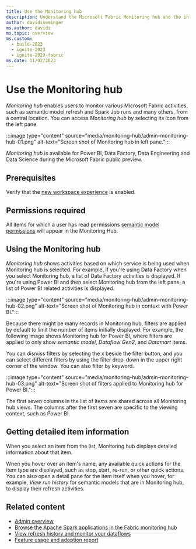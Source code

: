 ```yaml
---
title: Use the Monitoring hub
description: Understand the Microsoft Fabric Monitoring hub and the information it provides.
author: davidiseminger
ms.author: davidi
ms.topic: overview
ms.custom:
  - build-2023
  - ignite-2023
  - ignite-2023-fabric
ms.date: 11/02/2023
---
```


# Use the Monitoring hub

*Monitoring hub* enables users to monitor various Microsoft Fabric activities, such as semantic model refresh and Spark Job runs and many others, from a central location. You can access *Monitoring hub* by selecting its icon from the left pane.

:::image type="content" source="media/monitoring-hub/admin-monitoring-hub-01.png" alt-text="Screen shot of Monitoring hub in left pane.":::

*Monitoring hub* is available for Power BI, Data Factory, Data Engineering and Data Science during the Microsoft Fabric public preview. 

## Prerequisites

Verify that the [new workspace experience](portal-workspace.md#create-workspaces-new-workspace-experience) is enabled.

## Permissions required

All items for which a user has read permissions [semantic model permissions](/power-bi/connect-data/service-datasets-permissions#what-are-the-dataset-permissions) will appear in the Monitoring Hub.

## Using the Monitoring hub

*Monitoring hub* shows activities based on which service is being used when Monitoring hub is selected. For example, if you're using Data Factory when you select Monitoring hub, a list of Data Factory activities is displayed. If you're using Power BI and then select Monitoring hub from the left pane, a list of Power BI related activities is displayed. 

:::image type="content" source="media/monitoring-hub/admin-monitoring-hub-02.png" alt-text="Screen shot of Monitoring hub in context with Power BI.":::

Because there might be many records in Monitoring hub, filters are applied by default to limit the number of items initially displayed. For example, the following image shows Monitoring hub for Power BI, where filters are applied to only show *semantic model*, *Dataflow Gen2*, and *Datamart* items.

You can dismiss filters by selecting the *x* beside the filter button, and you can select different filters by using the filter drop-down in the upper right corner of the window. You can also filter by keyword. 

:::image type="content" source="media/monitoring-hub/admin-monitoring-hub-03.png" alt-text="Screen shot of filters applied to Monitoring hub for Power BI.":::

The first seven columns in the list of items are shared across all Monitoring hub views. The columns after the first seven are specific to the viewing context, such as Power BI. 

## Getting detailed item information

When you select an item from the list, Monitoring hub displays detailed information about that item. 

When you hover over an item's name, any available quick actions for the item type are displayed, such as stop, start, re-run, or other quick actions. You can also open a detail pane for the item itself when you hover, for example, *View run history* for semantic models that are in Monitoring hub, to display their refresh activities. 

## Related content

* [Admin overview](microsoft-fabric-admin.md)
* [Browse the Apache Spark applications in the Fabric monitoring hub](../data-engineering/browse-spark-applications-monitoring-hub.md)
* [View refresh history and monitor your dataflows](../data-factory/dataflows-gen2-monitor.md)
* [Feature usage and adoption report](feature-usage-adoption.md)
